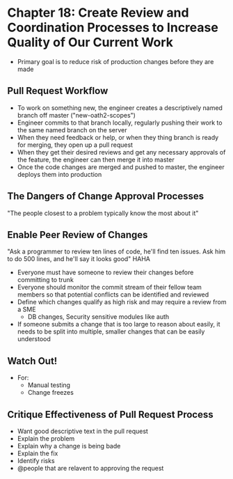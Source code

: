 # Chapter 18: Create Review and Coordination Processes to Increase Quality of Our Current Work

* Primary goal is to reduce risk of production changes before they are made

## Pull Request Workflow

* To work on something new, the engineer creates a descriptively named branch off master ("new-oath2-scopes")
* Engineer commits to that branch locally, regularly pushing their work to the same named branch on the server
* When they need feedback or help, or when they thing branch is ready for merging, they open up a pull request
* When they get their desired reviews and get any necessary approvals of the feature, the engineer can then merge it into master
* Once the code changes are merged and pushed to master, the engineer deploys them into production

## The Dangers of Change Approval Processes

"The people closest to a problem typically know the most about it"

## Enable Peer Review of Changes

"Ask a programmer to review ten lines of code, he'll find ten issues. Ask him to do 500 lines, and he'll say it looks good" HAHA

* Everyone must have someone to review their changes before committing to trunk
* Everyone should monitor the commit stream of their fellow team members so that potential conflicts can be identified and reviewed
* Define which changes qualify as high risk and may require a review from a SME
  * DB changes, Security sensitive modules like auth
* If someone submits a change that is too large to reason about easily, it needs to be split into multiple, smaller changes that can be easily understood

## Watch Out!

* For:
  * Manual testing
  * Change freezes

## Critique Effectiveness of Pull Request Process

* Want good descriptive text in the pull request
* Explain the problem
* Explain why a change is being bade
* Explain the fix
* Identify risks
* @people that are relavent to approving the request
